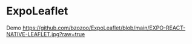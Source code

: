 # ExpoLeaflet
Demo
https://github.com/bzozoo/ExpoLeaflet/blob/main/EXPO-REACT-NATIVE-LEAFLET.jpg?raw=true
